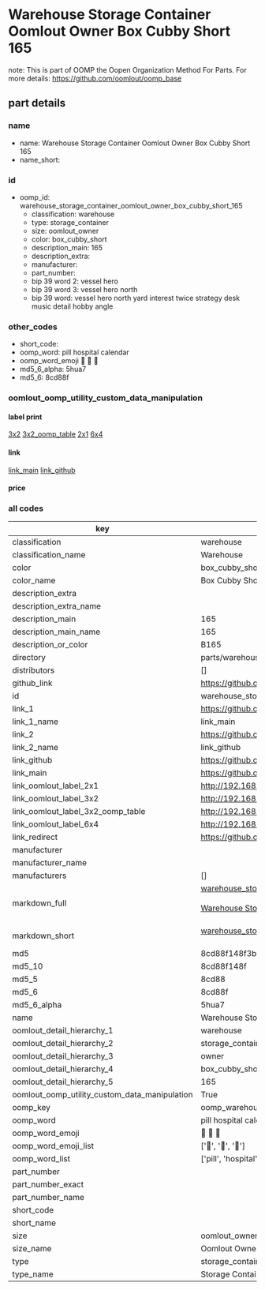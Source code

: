 # Warehouse Storage Container Oomlout Owner Box Cubby Short 165  

note: This is part of OOMP the Oopen Organization Method For Parts. For more details: https://github.com/oomlout/oomp_base

##  part details
  







### name
* name: Warehouse Storage Container Oomlout Owner Box Cubby Short 165
* name_short: 
### id
* oomp_id: warehouse_storage_container_oomlout_owner_box_cubby_short_165
  * classification: warehouse
  * type: storage_container
  * size: oomlout_owner
  * color: box_cubby_short
  * description_main: 165
  * description_extra: 
  * manufacturer: 
  * part_number: 
  * bip 39 word 2: vessel hero
  * bip 39 word 3: vessel hero north
  * bip 39 word: vessel hero north yard interest twice strategy desk music detail hobby angle

### other_codes
* short_code: 
* oomp_word: pill hospital calendar
* oomp_word_emoji :pill: :hospital: :calendar:
* md5_6_alpha: 5hua7
* md5_6: 8cd88f






### oomlout_oomp_utility_custom_data_manipulation
#### label print
[3x2](http://192.168.1.245:1112/?label=oomp%205hua7)
[3x2_oomp_table](http://192.168.1.108:1112/?label=oomp%205hua7)
[2x1](http://192.168.1.242:1112/?label=oomp%205hua7)
[6x4](http://192.168.1.55:1112/?label=oomp%205hua7)    

#### link

[link_main](https://github.com/oomlout/oomlout_oomp_version_1_messy/tree/main/parts/warehouse_storage_container_oomlout_owner_box_cubby_short_165) [link_github](https://github.com/oomlout/oomlout_oomp_version_1_messy/tree/main/parts/warehouse_storage_container_oomlout_owner_box_cubby_short_165)                             

#### price







### all codes 
| key | value |  
| --- | --- |  
| classification | warehouse |  
| classification_name | Warehouse |  
| color | box_cubby_short |  
| color_name | Box Cubby Short |  
| description_extra |  |  
| description_extra_name |  |  
| description_main | 165 |  
| description_main_name | 165 |  
| description_or_color | B165 |  
| directory | parts/warehouse_storage_container_oomlout_owner_box_cubby_short_165 |  
| distributors | [] |  
| github_link | https://github.com/oomlout/oomlout_oomp_part_src/tree/main/parts/warehouse_storage_container_oomlout_owner_box_cubby_short_165 |  
| id | warehouse_storage_container_oomlout_owner_box_cubby_short_165 |  
| link_1 | https://github.com/oomlout/oomlout_oomp_version_1_messy/tree/main/parts/warehouse_storage_container_oomlout_owner_box_cubby_short_165 |  
| link_1_name | link_main |  
| link_2 | https://github.com/oomlout/oomlout_oomp_version_1_messy/tree/main/parts/warehouse_storage_container_oomlout_owner_box_cubby_short_165 |  
| link_2_name | link_github |  
| link_github | https://github.com/oomlout/oomlout_oomp_version_1_messy/tree/main/parts/warehouse_storage_container_oomlout_owner_box_cubby_short_165 |  
| link_main | https://github.com/oomlout/oomlout_oomp_version_1_messy/tree/main/parts/warehouse_storage_container_oomlout_owner_box_cubby_short_165 |  
| link_oomlout_label_2x1 | http://192.168.1.242:1112/?label=oomp%205hua7 |  
| link_oomlout_label_3x2 | http://192.168.1.245:1112/?label=oomp%205hua7 |  
| link_oomlout_label_3x2_oomp_table | http://192.168.1.108:1112/?label=oomp%205hua7 |  
| link_oomlout_label_6x4 | http://192.168.1.55:1112/?label=oomp%205hua7 |  
| link_redirect | https://github.com/oomlout/oomlout_oomp_version_1_messy/tree/main/parts/warehouse_storage_container_oomlout_owner_box_cubby_short_165 |  
| manufacturer |  |  
| manufacturer_name |  |  
| manufacturers | [] |  
| markdown_full | [warehouse_storage_container_oomlout_owner_box_cubby_short_165](none)<br>[](none)<br>[Warehouse Storage Container Oomlout Owner Box Cubby Short 165](none)<br><br> |  
| markdown_short | [warehouse_storage_container_oomlout_owner_box_cubby_short_165](none)<br><br> |  
| md5 | 8cd88f148f3bfadbad3adfed2c9ad798 |  
| md5_10 | 8cd88f148f |  
| md5_5 | 8cd88 |  
| md5_6 | 8cd88f |  
| md5_6_alpha | 5hua7 |  
| name | Warehouse Storage Container Oomlout Owner Box Cubby Short 165 |  
| oomlout_detail_hierarchy_1 | warehouse |  
| oomlout_detail_hierarchy_2 | storage_container |  
| oomlout_detail_hierarchy_3 | owner |  
| oomlout_detail_hierarchy_4 | box_cubby_short |  
| oomlout_detail_hierarchy_5 | 165 |  
| oomlout_oomp_utility_custom_data_manipulation | True |  
| oomp_key | oomp_warehouse_storage_container_oomlout_owner_box_cubby_short_165 |  
| oomp_word | pill hospital calendar |  
| oomp_word_emoji | :pill: :hospital: :calendar: |  
| oomp_word_emoji_list | [':pill:', ':hospital:', ':calendar:'] |  
| oomp_word_list | ['pill', 'hospital', 'calendar'] |  
| part_number |  |  
| part_number_exact |  |  
| part_number_name |  |  
| short_code |  |  
| short_name |  |  
| size | oomlout_owner |  
| size_name | Oomlout Owner |  
| type | storage_container |  
| type_name | Storage Container |  
